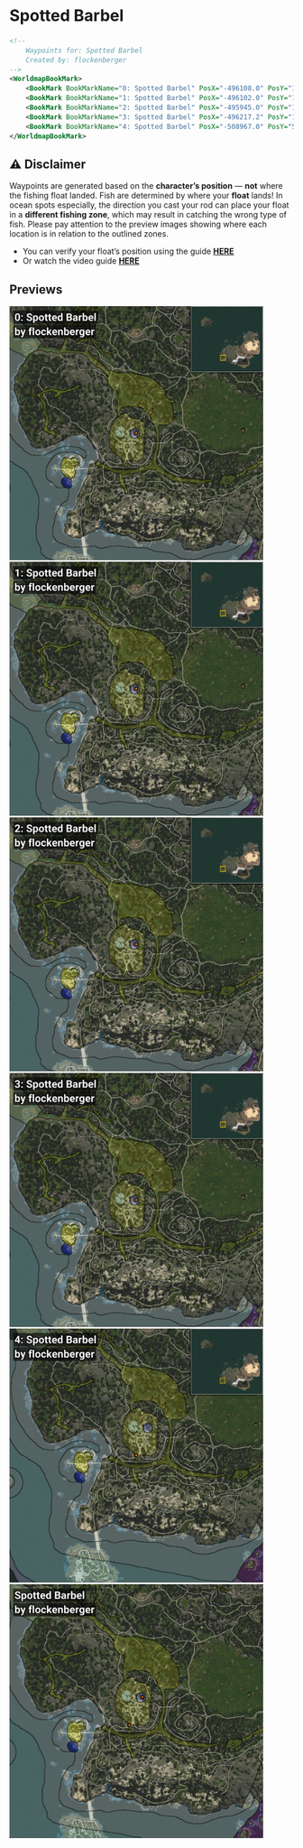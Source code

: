 # Spotted Barbel
```xml
<!--
    Waypoints for: Spotted Barbel
    Created by: flockenberger
-->
<WorldmapBookMark>
    <BookMark BookMarkName="0: Spotted Barbel" PosX="-496108.0" PosY="1087.0" PosZ="-446071.0" />
    <BookMark BookMarkName="1: Spotted Barbel" PosX="-496102.0" PosY="1097.0" PosZ="-446159.0" />
    <BookMark BookMarkName="2: Spotted Barbel" PosX="-495945.0" PosY="1131.0" PosZ="-446445.0" />
    <BookMark BookMarkName="3: Spotted Barbel" PosX="-496217.2" PosY="1098.0236" PosZ="-446152.78" />
    <BookMark BookMarkName="4: Spotted Barbel" PosX="-508967.0" PosY="5784.0" PosZ="-473278.0" />
</WorldmapBookMark>
```

## ⚠️ Disclaimer
Waypoints are generated based on the __**character’s position**__ — __not__ where the fishing float landed.
Fish are determined by where your **float** lands!
In ocean spots especially, the direction you cast your rod can place your float in a **different fishing zone**, which may result in catching the wrong type of fish.
Please pay attention to the preview images showing where each location is in relation to the outlined zones.

- You can verify your float’s position using the guide [**HERE**](https://flockenberger.github.io/bdo-fish-position/)
- Or watch the video guide [**HERE**](https://youtu.be/t-VXcRoNojk)

## Previews
<img src="./Spotted Barbel_0_Preview.webp" width="450"/> <img src="./Spotted Barbel_1_Preview.webp" width="450"/> <img src="./Spotted Barbel_2_Preview.webp" width="450"/> <img src="./Spotted Barbel_3_Preview.webp" width="450"/> <img src="./Spotted Barbel_4_Preview.webp" width="450"/> <img src="./Spotted Barbel_Preview.webp" width="450"/> 